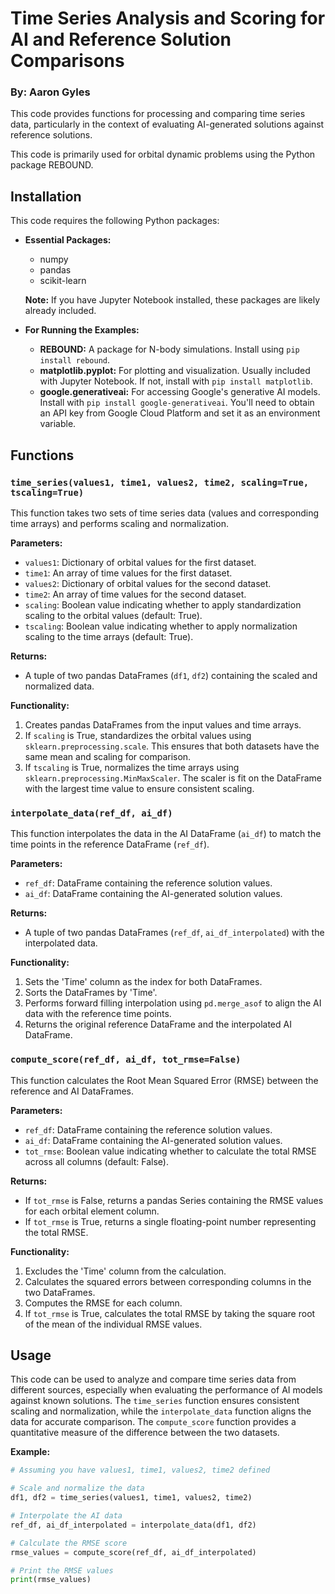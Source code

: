 # Time Series Analysis and Scoring for AI and Reference Solution Comparisons
### By: Aaron Gyles
This code provides functions for processing and comparing time series data, particularly in the context of evaluating AI-generated solutions against reference solutions.

This code is primarily used for orbital dynamic problems using the Python package REBOUND.

## Installation

This code requires the following Python packages:

* **Essential Packages:**
    * numpy
    * pandas
    * scikit-learn 
    
    **Note:** If you have Jupyter Notebook installed, these packages are likely already included.

* **For Running the Examples:**
    * **REBOUND:**  A package for N-body simulations. Install using `pip install rebound`.
    * **matplotlib.pyplot:** For plotting and visualization.  Usually included with Jupyter Notebook. If not, install with `pip install matplotlib`.
    * **google.generativeai:** For accessing Google's generative AI models. Install with `pip install google-generativeai`. You'll need to obtain an API key from Google Cloud Platform and set it as an environment variable.


## Functions

### `time_series(values1, time1, values2, time2, scaling=True, tscaling=True)`

This function takes two sets of time series data (values and corresponding time arrays) and performs scaling and normalization.

**Parameters:**

* `values1`: Dictionary of orbital values for the first dataset.
* `time1`: An array of time values for the first dataset.
* `values2`: Dictionary of orbital values for the second dataset.
* `time2`: An array of time values for the second dataset.
* `scaling`: Boolean value indicating whether to apply standardization scaling to the orbital values (default: True).
* `tscaling`: Boolean value indicating whether to apply normalization scaling to the time arrays (default: True).

**Returns:**

* A tuple of two pandas DataFrames (`df1`, `df2`) containing the scaled and normalized data.

**Functionality:**

1. Creates pandas DataFrames from the input values and time arrays.
2. If `scaling` is True, standardizes the orbital values using `sklearn.preprocessing.scale`. This ensures that both datasets have the same mean and scaling for comparison.
3. If `tscaling` is True, normalizes the time arrays using `sklearn.preprocessing.MinMaxScaler`. The scaler is fit on the DataFrame with the largest time value to ensure consistent scaling.

### `interpolate_data(ref_df, ai_df)`

This function interpolates the data in the AI DataFrame (`ai_df`) to match the time points in the reference DataFrame (`ref_df`).

**Parameters:**

* `ref_df`: DataFrame containing the reference solution values.
* `ai_df`: DataFrame containing the AI-generated solution values.

**Returns:**

* A tuple of two pandas DataFrames (`ref_df`, `ai_df_interpolated`) with the interpolated data.

**Functionality:**

1. Sets the 'Time' column as the index for both DataFrames.
2. Sorts the DataFrames by 'Time'.
3. Performs forward filling interpolation using `pd.merge_asof` to align the AI data with the reference time points.
4. Returns the original reference DataFrame and the interpolated AI DataFrame.

### `compute_score(ref_df, ai_df, tot_rmse=False)`

This function calculates the Root Mean Squared Error (RMSE) between the reference and AI DataFrames.

**Parameters:**

* `ref_df`: DataFrame containing the reference solution values.
* `ai_df`: DataFrame containing the AI-generated solution values.
* `tot_rmse`: Boolean value indicating whether to calculate the total RMSE across all columns (default: False).

**Returns:**

* If `tot_rmse` is False, returns a pandas Series containing the RMSE values for each orbital element column.
* If `tot_rmse` is True, returns a single floating-point number representing the total RMSE.

**Functionality:**

1. Excludes the 'Time' column from the calculation.
2. Calculates the squared errors between corresponding columns in the two DataFrames.
3. Computes the RMSE for each column.
4. If `tot_rmse` is True, calculates the total RMSE by taking the square root of the mean of the individual RMSE values.

## Usage

This code can be used to analyze and compare time series data from different sources, especially when evaluating the performance of AI models against known solutions. The `time_series` function ensures consistent scaling and normalization, while the `interpolate_data` function aligns the data for accurate comparison. The `compute_score` function provides a quantitative measure of the difference between the two datasets.

**Example:**

```python
# Assuming you have values1, time1, values2, time2 defined

# Scale and normalize the data
df1, df2 = time_series(values1, time1, values2, time2)

# Interpolate the AI data
ref_df, ai_df_interpolated = interpolate_data(df1, df2)

# Calculate the RMSE score
rmse_values = compute_score(ref_df, ai_df_interpolated)

# Print the RMSE values
print(rmse_values)